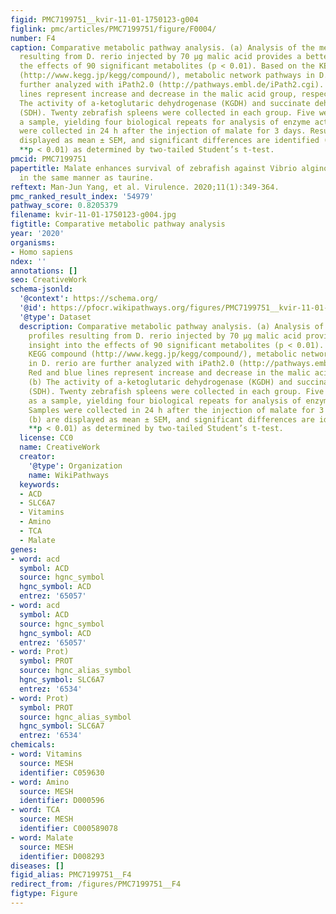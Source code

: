 ```yaml
---
figid: PMC7199751__kvir-11-01-1750123-g004
figlink: pmc/articles/PMC7199751/figure/F0004/
number: F4
caption: Comparative metabolic pathway analysis. (a) Analysis of the metabolic profiles
  resulting from D. rerio injected by 70 μg malic acid provides a better insight into
  the effects of 90 significant metabolites (p < 0.01). Based on the KEGG compound
  (http://www.kegg.jp/kegg/compound/), metabolic network pathways in D. rerio are
  further analyzed with iPath2.0 (http://pathways.embl.de/iPath2.cgi). Red and blue
  lines represent increase and decrease in the malic acid group, respectively. (b)
  The activity of a-ketoglutaric dehydrogenase (KGDH) and succinate dehydrogenase
  (SDH). Twenty zebrafish spleens were collected in each group. Five were pooled as
  a sample, yielding four biological repeats for analysis of enzyme activity. Samples
  were collected in 24 h after the injection of malate for 3 days. Results (b) are
  displayed as mean ± SEM, and significant differences are identified (*p < 0.05,
  **p < 0.01) as determined by two-tailed Student’s t-test.
pmcid: PMC7199751
papertitle: Malate enhances survival of zebrafish against Vibrio alginolyticus infection
  in the same manner as taurine.
reftext: Man-Jun Yang, et al. Virulence. 2020;11(1):349-364.
pmc_ranked_result_index: '54979'
pathway_score: 0.8205379
filename: kvir-11-01-1750123-g004.jpg
figtitle: Comparative metabolic pathway analysis
year: '2020'
organisms:
- Homo sapiens
ndex: ''
annotations: []
seo: CreativeWork
schema-jsonld:
  '@context': https://schema.org/
  '@id': https://pfocr.wikipathways.org/figures/PMC7199751__kvir-11-01-1750123-g004.html
  '@type': Dataset
  description: Comparative metabolic pathway analysis. (a) Analysis of the metabolic
    profiles resulting from D. rerio injected by 70 μg malic acid provides a better
    insight into the effects of 90 significant metabolites (p < 0.01). Based on the
    KEGG compound (http://www.kegg.jp/kegg/compound/), metabolic network pathways
    in D. rerio are further analyzed with iPath2.0 (http://pathways.embl.de/iPath2.cgi).
    Red and blue lines represent increase and decrease in the malic acid group, respectively.
    (b) The activity of a-ketoglutaric dehydrogenase (KGDH) and succinate dehydrogenase
    (SDH). Twenty zebrafish spleens were collected in each group. Five were pooled
    as a sample, yielding four biological repeats for analysis of enzyme activity.
    Samples were collected in 24 h after the injection of malate for 3 days. Results
    (b) are displayed as mean ± SEM, and significant differences are identified (*p < 0.05,
    **p < 0.01) as determined by two-tailed Student’s t-test.
  license: CC0
  name: CreativeWork
  creator:
    '@type': Organization
    name: WikiPathways
  keywords:
  - ACD
  - SLC6A7
  - Vitamins
  - Amino
  - TCA
  - Malate
genes:
- word: acd
  symbol: ACD
  source: hgnc_symbol
  hgnc_symbol: ACD
  entrez: '65057'
- word: acd
  symbol: ACD
  source: hgnc_symbol
  hgnc_symbol: ACD
  entrez: '65057'
- word: Prot)
  symbol: PROT
  source: hgnc_alias_symbol
  hgnc_symbol: SLC6A7
  entrez: '6534'
- word: Prot)
  symbol: PROT
  source: hgnc_alias_symbol
  hgnc_symbol: SLC6A7
  entrez: '6534'
chemicals:
- word: Vitamins
  source: MESH
  identifier: C059630
- word: Amino
  source: MESH
  identifier: D000596
- word: TCA
  source: MESH
  identifier: C000589078
- word: Malate
  source: MESH
  identifier: D008293
diseases: []
figid_alias: PMC7199751__F4
redirect_from: /figures/PMC7199751__F4
figtype: Figure
---
```

